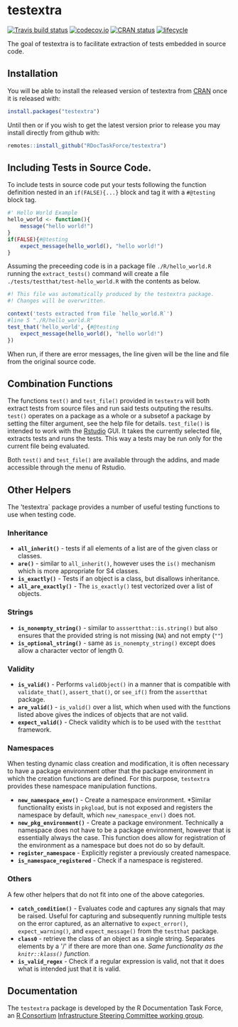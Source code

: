 
<!-- README.md is generated from README.Rmd. Please edit that file -->
testextra
=========

[![Travis build status](https://travis-ci.org/RDocTaskForce/testextra.svg?branch=master)](https://travis-ci.org/RDocTaskForce/testextra) [![codecov.io](https://codecov.io/github/RDocTaskForce/testextra/coverage.svg?branch=master)](https://codecov.io/github/RDocTaskForce/testextra?branch=master) [![CRAN status](https://www.r-pkg.org/badges/version/testextra)](https://cran.r-project.org/package=testextra) [![lifecycle](https://img.shields.io/badge/lifecycle-experimental-orange.svg)](https://www.tidyverse.org/lifecycle/#experimental)

The goal of testextra is to facilitate extraction of tests embedded in source code.

Installation
------------

You will be able to install the released version of testextra from [CRAN](https://CRAN.R-project.org) once it is released with:

``` r
install.packages("testextra")
```

Until then or if you wish to get the latest version prior to release you may install directly from github with:

``` r
remotes::install_github("RDocTaskForce/testextra")
```

Including Tests in Source Code.
-------------------------------

To include tests in source code put your tests following the function definition nested in an `if(FALSE){...}` block and tag it with a `#@testing` block tag.

``` r
#' Hello World Example
hello_world <- function(){
    message("hello world!")
}
if(FALSE){#@testing
    expect_message(hello_world(), "hello world!")
}
```

Assuming the preceeding code is in a package file `./R/hello_world.R` running the `extract_tests()` command will create a file `./tests/testthat/test-hello_world.R` with the contents as below.

``` r
#! This file was automatically produced by the testextra package.
#! Changes will be overwritten.

context('tests extracted from file `hello_world.R`')
#line 5 "./R/hello_world.R"
test_that('hello_world', {#@testing
    expect_message(hello_world(), "hello world!")
})
```

When run, if there are error messages, the line given will be the line and file from the original source code.

Combination Functions
---------------------

The functions `test()` and `test_file()` provided in `testextra` will both extract tests from source files and run said tests outputing the results. `test()` operates on a package as a whole or a subsetof a package by setting the filter argument, see the help file for details. `test_file()` is intended to work with the [Rstudio](http://rstudio.com) GUI. It takes the currently selected file, extracts tests and runs the tests. This way a tests may be run only for the current file being evaluated.

Both `test()` and `test_file()` are available through the addins, and made accessible through the menu of Rstudio.

Other Helpers
-------------

The 'testextra\` package provides a number of useful testing functions to use when testing code.

### Inheritance

-   **`all_inherit()`** - tests if all elements of a list are of the given class or classes.
-   **`are()`** - similar to `all_inherit()`, however uses the `is()` mechanism which is more appropriate for S4 classes.
-   **`is_exactly()`** - Tests if an object is a class, but disallows inheritance.
-   **`all_are_exactly()`** - The `is_exactly()` test vectorized over a list of objects.

### Strings

-   **`is_nonempty_string()`** - similar to `asssertthat::is.string()` but also ensures that the provided string is not missing (`NA`) and not empty (`""`)
-   **`is_optional_string()`** - same as `is_nonempty_string()` except does allow a character vector of length 0.

### Validity

-   **`is_valid()`** - Performs `validObject()` in a manner that is compatible with
    `validate_that()`, `assert_that()`, or `see_if()` from the `assertthat` package.
-   **`are_valid()`** - `is_valid()` over a list, which when used with the functions listed above gives the indices of objects that are not valid.
-   **`expect_valid()`** - Check validity which is to be used with the `testthat` framework.

### Namespaces

When testing dynamic class creation and modification, it is often necessary to have a package environment other that the package environment in which the creation functions are defined. For this purpose, `testextra` provides these namespace manipulation functions.

-   **`new_namespace_env()`** - Create a namespace environment. \*Similar functionality exists in `pkgload`, but is not exposed and registers the namespace by default, which `new_namespace_env()` does not.
-   **`new_pkg_environment()`** - Create a package environment. Technically a namespace does not have to be a package environment, however that is essentially always the case. This function does allow for registration of the environment as a namespace but does not do so by default.
-   **`register_namespace`** - Explicitly register a previously created namespace.
-   **`is_namespace_registered`** - Check if a namespace is registered.

### Others

A few other helpers that do not fit into one of the above categories.

-   **`catch_condition()`** - Evaluates code and captures any signals that may be raised. Useful for capturing and subsequently running multiple tests on the error captured, as an alternative to `expect_error()`, `expect_warning()`, and `expect_message()` from the `testthat` package.
-   **`class0`** - retrieve the class of an object as a single string. Separates elements by a '/' if there are more than one. *Same functionality as the `knitr::klass()` function.*
-   **`is_valid_regex`** - Check if a regular expression is valid, not that it does what is intended just that it is valid.

Documentation
-------------

The `testextra` package is developed by the R Documentation Task Force, an [R Consortium](https://www.r-consortium.org) [Infrastructure Steering Committee working group](https://www.r-consortium.org/projects/isc-working-groups).

